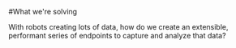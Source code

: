 #What we're solving

With robots creating lots of data, how do we create an
extensible, performant series of endpoints to capture
and analyze that data?
